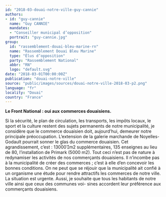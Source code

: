 ```yaml
---
id: "2018-03-douai-notre-ville-guy-cannie"
authors:
- id: "guy-cannie"
  name: "Guy CANNIE"
  mandates: 
  - "Conseiller municipal d’opposition"
  portrait: "guy-cannie.jpg"
group:
  id: "rassemblement-douai-bleu-marine-rn"
  name: "Rassemblement Douai Bleu Marine"
  type: "Élus d’opposition"
  party: "Rassemblement National"
  abbr: "RN"
  logo: "default.svg"
date: "2018-03-01T00:00:00Z"
publication: "douai-notre-ville"
source: "public/images/sources/douai-notre-ville-2018-03-p2.png"
language: "fr"
locality: "Douai"
country: "France"
---
```


**Le Front National : oui aux commerces douaisiens.**

Si la sécurité, le plan de circulation, les transports, les impôts locaux, le sport et la culture restent des sujets permanents de notre municipalité, je considère que le commerce douaisien doit, aujourd’hui, demeurer notre principale préoccupation. L’extension de la galerie marchande de Noyelles-Godault pourrait sonner le glas du commerce douaisien. Cet agrandissement, c’est : 13000m2 supplémentaires, 135 enseignes au lieu de 80, l’installation de Primark (5000 m2). Tout ceci n’est pas de nature à redynamiser les activités de nos commerçants douaisiens. Il n’incombe pas à la municipalité de créer des commerces ; c’est à elle d’en concevoir les bonnes conditions. On ne peut que se réjouir que la municipalité ait confié à un organisme une étude pour rendre attractifs les commerces de notre ville. La situation est urgente. Aussi, je souhaite que tous les habitants de notre ville ainsi que ceux des communes voi-
sines accordent leur préférence aux commerçants douaisiens.
